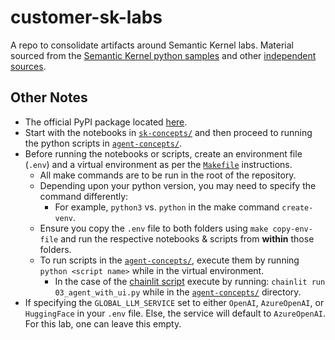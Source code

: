 # customer-sk-labs
A repo to consolidate artifacts around Semantic Kernel labs. Material sourced from the [Semantic Kernel python
samples](https://github.com/microsoft/semantic-kernel/tree/main/python/samples) and other [independent sources](https://github.com/sphenry/agent_hack).

## Other Notes
- The official PyPI package located [here](https://pypi.org/project/semantic-kernel/).
- Start with the notebooks in [`sk-concepts/`](./sk-concepts/) and then proceed to running the python scripts in [`agent-concepts/`](./agent-concepts/).
- Before running the notebooks or scripts, create an environment file (`.env`) and a virtual environment as per the [`Makefile`](./Makefile) instructions.
	- All make commands are to be run in the root of the repository.
	- Depending upon your python version, you may need to specify the command differently:
	  - For example, `python3` vs. `python` in the make command `create-venv`.
	- Ensure you copy the `.env` file to both folders using `make copy-env-file` and run the respective notebooks & scripts from **within** those folders.
	- To run scripts in the [`agent-concepts/`](./agent-concepts/), execute them by running `python <script name>` while in the virtual environment. 
	  - In the case of the [chainlit script](./agent-concepts/03_agent_with_ui.py) execute by running: `chainlit run 03_agent_with_ui.py` while in the [`agent-concepts/`](./agent-concepts/) directory.
- If specifying the `GLOBAL_LLM_SERVICE` set to either `OpenAI`, `AzureOpenAI`, or `HuggingFace` in your `.env` file. Else, the service will default to `AzureOpenAI`. For this lab, one can leave this empty.
